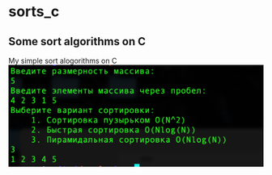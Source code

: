 # sorts_c
## Some sort algorithms on C
My simple sort alogorithms on C
![](https://github.com/ra5kolnikov/sorts_c/blob/develop/implement.png)
